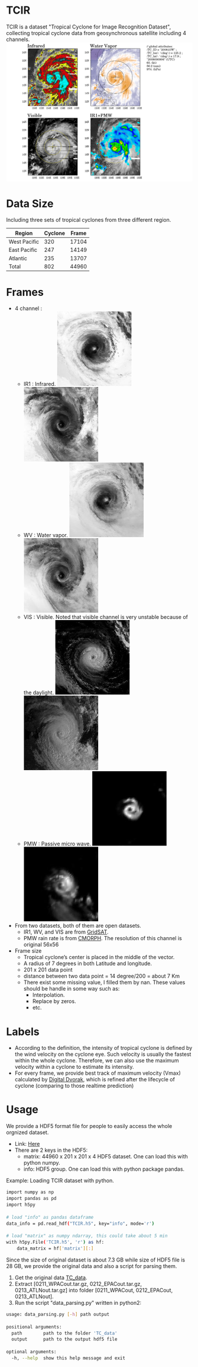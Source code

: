 # TCIR
TCIR is a dataset "Tropical Cyclone for Image Recognition Dataset", collecting tropical cyclone data from geosynchronous satellite including 4 channels.
![sample](sample_fig.png)

# Data Size
Including three sets of tropical cyclones from three different region.

| Region | Cyclone | Frame |
| ------ | ------ | ------ |
| West Pacific | 320 | 17104 |
| East Pacific | 247 | 14149 |
| Atlantic | 235 | 13707 |
| Total | 802 | 44960 |

# Frames
- 4 channel : 
    - IR1 : Infrared.
![sample1](idx4864_channel1_sample.jpeg)![sample2](idx5188_channel1_sample.jpeg)
    - WV : Water vapor.
![sample1](idx4864_channel2_sample.jpeg)![sample2](idx5188_channel2_sample.jpeg)
    - VIS : Visible. Noted that visible channel is very unstable because of the daylight.
![sample1](idx4864_channel3_sample.jpeg)![sample2](idx5188_channel3_sample.jpeg)
    - PMW : Passive micro wave.
![sample1](idx4864_channel4_sample.jpeg)![sample2](idx5188_channel4_sample.jpeg)
- From two datasets, both of them are open datasets.
    - IR1, WV, and VIS are from [GridSAT](https://www.ncdc.noaa.gov/gridsat/).
    - PMW rain rate is from [CMORPH](http://www.cpc.ncep.noaa.gov/products/janowiak/cmorph_description.html).  The resolution of this channel is original 56x56
- Frame size
    - Tropical cyclone’s center is placed in the middle of the vector.
    - A radius of 7 degrees in both Latitude and longitude.
    - 201 x 201 data point
    - distance between two data point = 14 degree/200 = about 7 Km
    - There exist some missing value, I filled them by nan. These values should be handle in some way such as:
        - Interpolation.
        - Replace by zeros.
        - etc.

# Labels
- According to the definition, the intensity of tropical cyclone is defined by the wind velocity on the cyclone eye. Such velocity is usually the fastest within the whole cyclone. Therefore, we can also use the maximum velocity within a cyclone to estimate its intensity. 
- For every frame, we provide best track of maximum velocity (Vmax) calculated by [Digital Dvorak](http://journals.ametsoc.org/doi/abs/10.1175/BAMS-87-9-1195), which is refined after the lifecycle of cyclone (comparing to those realtime prediction)
    
# Usage
We provide a HDF5 format file for people to easily access the whole orgnized dataset.
- Link: [Here]()
- There are 2 keys in the HDF5:
    - matrix: 44960 x 201 x 201 x 4 HDF5 dataset. One can load this with python numpy.
    - info: HDF5 group. One can load this with python package pandas.

Example: Loading TCIR dataset with python.
```sh
import numpy as np
import pandas as pd
import h5py

# load "info" as pandas dataframe
data_info = pd.read_hdf("TCIR.h5", key="info", mode='r')

# load "matrix" as numpy ndarray, this could take about 5 min
with h5py.File('TCIR.h5', 'r') as hf:
    data_matrix = hf['matrix'][:]
```

Since the size of original dataset is about 7.3 GB while size of HDF5 file is 28 GB, we provide the original data and also a script for parsing them.
1. Get the original data [TC_data]().
2. Extract [0211_WPACout.tar.gz, 0212_EPACout.tar.gz, 0213_ATLNout.tar.gz] into folder [0211_WPACout, 0212_EPACout, 0213_ATLNout].
3. Run the script "data_parsing.py" written in python2:
```sh
usage: data_parsing.py [-h] path output

positional arguments:
  path        path to the folder 'TC_data'
  output      path to the output hdf5 file

optional arguments:
  -h, --help  show this help message and exit
```